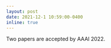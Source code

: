 ```yaml
---
layout: post
date: 2021-12-1 10:59:00-0400
inline: true
---
```


Two papers are accepted by AAAI 2022.